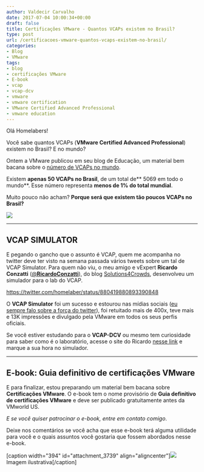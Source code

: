 ```yaml
---
author: Valdecir Carvalho
date: 2017-07-04 10:00:34+00:00
draft: false
title: Certificações VMware - Quantos VCAPs existem no Brasil?
type: post
url: /certificacoes-vmware-quantos-vcaps-existem-no-brasil/
categories:
- Blog
- VMware
tags:
- blog
- certificações VMware
- E-book
- vcap
- vcap-dcv
- vmware
- vmware certification
- VMware Certified Advanced Professional
- vmware education
---
```


Olá Homelabers!

Você sabe quantos VCAPs (**VMware Certified Advanced Professional**) existem no Brasil? E no mundo?

Ontem a VMware publicou em seu blog de Educação, um material bem bacana sobre o [número de VCAPs no mundo](https://blogs.vmware.com/education/2017/07/around-world-vcaps.html).

Existem **apenas 50 VCAPs no Brasil**, de um total de** 5069 em todo o mundo**. Esse número representa **menos de 1% do total mundial**.

Muito pouco não acham? **Porque será que existem tão poucos VCAPs no Brasil?**



![](/imagens/2017/07/VMWQ217-1_EDU_infographic_web_600x1050_06-28-17_R2_AD_002-585x1024.jpg)




* * *





## VCAP SIMULATOR



E pegando o gancho que o assunto é VCAP, quem me acompanha no twitter deve ter visto na semana passada vários tweets sobre um tal de VCAP Simulator. Para quem não viu, o meu amigo e vExpert **Ricardo Conzatti** ([@**RicardoConzatti**](https://twitter.com/RicardoConzatti)), do blog [Solutions4Crowds](http://solutions4crowds.com.br/), desenvolveu um simulador para o lab do VCAP.

https://twitter.com/homelaber/status/880419880893390848

O **VCAP Simulator** foi um sucesso e estourou nas mídias sociais ([eu sempre falo sobre a força do twitter](http://homelaber.com.br/o-twitter-e-a-comunidade-vmware/)), foi retuitado mais de 400x, teve mais e 13K impressões e divulgado pela VMware em todos os seus perfis oficiais.

Se você estiver estudando para o **VCAP-DCV** ou mesmo tem curiosidade para saber como é o laboratório, acesse o site do Ricardo [nesse link](http://bit.ly/vcapsimulator) e marque a sua hora no simulador.



* * *





## E-book: Guia definitivo de certificações VMware



E para finalizar, estou preparando um material bem bacana sobre **Certificações VMware**. O e-book tem o nome provisório de **Guia definitivo de certificações VMware** e deve ser publicado gratuitamente antes da VMworld US.

_E se você quiser patrocinar o e-book, entre em contato comigo_.

Deixe nos comentários se você acha que esse e-book terá alguma utilidade para você e o quais assuntos você gostaria que fossem abordados nesse e-book.

[caption width="394" id="attachment_3739" align="aligncenter"]![](/imagens/2017/07/ebook-temp.png)
Imagem ilustrativa[/caption]
